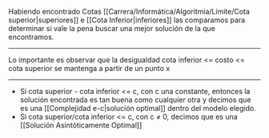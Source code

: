 Habiendo encontrado Cotas [[Carrera/Informática/Algoritmia/Límite/Cota superior|superiores]] e [[Cota Inferior|inferiores]] las comparamos para determinar si vale la pena buscar una mejor solución de la que encontramos.
***
Lo importante es observar que la desigualdad cota inferior <= costo <= cota superior se mantenga a partir de un punto x
***
- Si cota superior - cota inferior <= c, con c una constante, entonces la solución encontrada es tan buena como cualquier otra y decimos que es una [[Complejidad e-c|solución optimal]] dentro del modelo elegido.
- Si cota superior/cota inferior <= c, con c ≠ 0, decimos que es una [[Solución Asintóticamente Optimal]]
